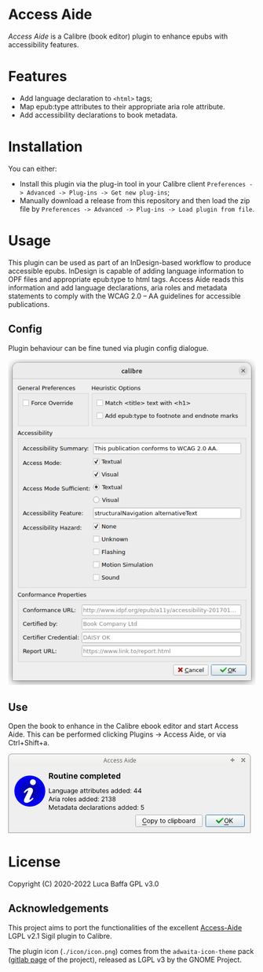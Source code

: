 # Access Aide
_Access Aide_ is a Calibre (book editor) plugin to enhance epubs with accessibility features.

# Features
 -  Add language declaration to `<html>` tags;
 -  Map epub:type attributes to their appropriate aria role attribute.
 -  Add accessibility declarations to book metadata.

# Installation

You can either:

 - Install this plugin via the plug-in tool in your Calibre client `Preferences -> Advanced -> Plug-ins -> Get new plug-ins`;
 - Manually download a release from this repository and then load the zip file by `Preferences -> Advanced -> Plug-ins -> Load plugin from file`.

# Usage
This plugin can be used as part of an InDesign-based workflow to produce accessible epubs. InDesign is capable of adding language information to OPF files and appropriate epub:type to html tags. Access Aide reads this information and add language declarations, aria roles and metadata statements to comply with the WCAG 2.0 – AA guidelines for accessible publications.

## Config
Plugin behaviour can be fine tuned via plugin config dialogue.

![Access Aide config dialogue](docs/config_dialogue.png)

## Use
Open the book to enhance in the Calibre ebook editor and start Access Aide. This can be performed clicking Plugins -> Access Aide, or via Ctrl+Shift+a.

![Access Aide confirm dialogue](docs/confirm_dialogue.png)

# License
Copyright (C) 2020-2022 Luca Baffa
GPL v3.0

## Acknowledgements

This project aims to port the functionalities of the excellent [Access-Aide](https://github.com/kevinhendricks/Access-Aide) LGPL v2.1 Sigil plugin to Calibre.

The plugin icon (`./icon/icon.png`) comes from the `adwaita-icon-theme` pack ([gitlab page](https://gitlab.gnome.org/GNOME/adwaita-icon-theme) of the project), released as LGPL v3 by the GNOME Project.
